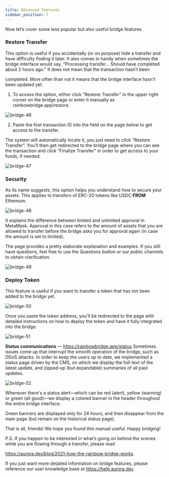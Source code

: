 ```yaml
---
title: Advanced Features
sidebar_position: 7
---
```


Now let’s cover some less popular but also useful bridge features.

### Restore Transfer
This option is useful if you accidentally (or on purpose) hide a transfer and have difficulty finding it later.
It also comes in handy when sometimes the bridge interface would say, “Processing transfer… Should have completed about 2 hours ago.” It does not mean that the transaction hasn’t been


completed. More often than not it means that the bridge interface hasn't been updated yet.

1. To access the option, either click “Restore Transfer” in the upper right corner on the bridge page or enter it manually as rainbowbridge.app/restore.

![bridge-46](/img/46.png)

2. Paste the first transaction ID into the field on the page below to get access to the transfer.

The system will automatically locate it, you just need to click “Restore Transfer”. You’ll then get redirected to the bridge page where you can see the transaction and click “Finalize Transfer” in order to get access to your funds, if needed.

![bridge-47](/img/47.png)

### Security
As its name suggests, this option helps you understand how to secure your assets. This applies to transfers of ERC-20 tokens like USDC **FROM** Ethereum.

![bridge-48](/img/48.png)

It explains the difference between limited and unlimited approval in MetaMask. Approval in this case refers to the amount of assets that you are allowed to transfer before the bridge asks you for approval again (in case the amount is set to limited).

The page provides a pretty elaborate explanation and examples. If you still have questions, feel free to use the Questions button or our public channels to obtain clarification.

![bridge-49](/img/49.png)

### Deploy Token
This feature is useful if you want to transfer a token that has not been added to the bridge yet.

![bridge-50](/img/50.png)

Once you paste the token address, you’ll be redirected to the page with detailed instructions on how to deploy the token and have it fully integrated into the bridge.

![bridge-51](/img/51.png)

**Status communications** — https://rainbowbridge.app/status
Sometimes issues come up that interrupt the smooth operation of the bridge, such as DDoS attacks. In order to keep the users up to date, we implemented a status page driven by the CMS, on which we display the full-text of the latest update, and zipped-up (but expandable) summaries of all past updates.

![bridge-52](/img/52.png)

Whenever there's a status alert—which can be red (alert), yellow (warning) or green (all good)—we display a colored banner in the header throughout the entire bridge interface.

Green banners are displayed only for 24 hours, and then disappear from the main page (but remain on the historical status page).

That is all, friends! We hope you found this manual useful. Happy bridging!

P.S. If you happen to be interested in what’s going on behind the scenes while you are flowing through a transfer, please read

https://aurora.dev/blog/2021-how-the-rainbow-bridge-works.

If you just want more detailed information on bridge features, please reference our user knowledge base at https://help.aurora.dev.
